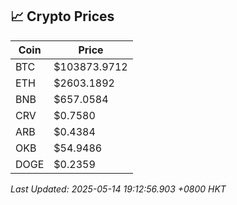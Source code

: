 ## 📈 Crypto Prices

| Coin | Price |
| ---- | ----- |
| BTC | $103873.9712 |
| ETH | $2603.1892 |
| BNB | $657.0584 |
| CRV | $0.7580 |
| ARB | $0.4384 |
| OKB | $54.9486 |
| DOGE | $0.2359 |

_Last Updated: 2025-05-14 19:12:56.903 +0800 HKT_